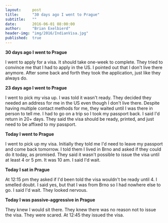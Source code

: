 ```yaml
---
layout:     post
title:      "30 days ago I went to Prague"
subtitle:   ""
date:       2016-06-01 08:00:00
author:     "Brian Exelbierd"
header-img: "img/2016/IndianVisa.jpg"
published:  true
---
```


**30 days ago I went to Prague**

I went to apply for a visa. It should take one-week to complete.
They tried to convince me that I had to apply in the US. I pointed
out that I don't live there anymore. After some back and forth they
took the application, just like they always do.

**23 days ago I went to Prague**

I went to pick my visa up. I was told it wasn't ready. They decided
they needed an address for me in the US even though I don't live
there. Despite having multiple contact methods for me, they waited
until I was there in person to tell me. I had to go on a trip so
I took my passport back. I said I'd return in 20+ days. They said
the visa should be ready, printed, and just need to be affixed to
my passport.

**Today I went to Prague**

I went to pick up my visa. Initially they told me I'd need to leave
my passport and come back tomorrow. I told them I lived in Brno and
asked if they could do it today, as promised. They said it wasn't
possible to issue the visa until at least 4 or 5 pm. It was 10 am.
I said I'd wait.

**Today I sat in Prague**

At 12:15 pm they asked if I'd been told the visa wouldn't be ready
until 4. I smelled doubt.  I said yes, but that I was from Brno so
I had nowhere else to go. I said I'd wait. They looked nervous.

**Today I was passive-aggressive in Prague**

They knew I would sit there. They knew there was no reason not to
issue the visa. They were scared. At 12:45 they issued the visa.
